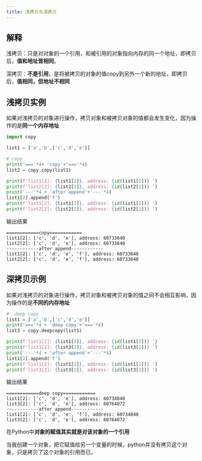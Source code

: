 ```yaml
---
title: 浅拷贝与深拷贝
---
```


## 解释

浅拷贝：只是对对象的一个引用，和被引用的对象指向内存的同一个地址，即拷贝后，**值和地址皆相同**。

深拷贝：**不是引用**，是将被拷贝的对象的值copy到另外一个新的地址，即拷贝后，**值相同，但地址不相同**

## 浅拷贝实例

如果对浅拷贝的对象进行操作，拷贝对象和被拷贝对象的值都会发生变化，因为操作的是**同一个内存地址**

```py
import copy

list1 = ['a','b',['c','d','e']]

# copy
print('==='*4+ 'copy'+'==='*4)
list2 = copy.copy(list1)

print(f'list1[2]: {list1[2]}, address: {id(list1[2])} ')
print(f'list2[2]: {list2[2]}, address: {id(list2[2])} ')
print('---'*4 + 'after append'+'---'*4)
list1[2].append('f')
print(f'list1[2]: {list1[2]}, address: {id(list1[2])} ')
print(f'list2[2]: {list2[2]}, address: {id(list2[2])} ')

```

输出结果

```
============copy============
list1[2]: ['c', 'd', 'e'], address: 60733640 
list2[2]: ['c', 'd', 'e'], address: 60733640 
------------after append------------
list1[2]: ['c', 'd', 'e', 'f'], address: 60733640 
list2[2]: ['c', 'd', 'e', 'f'], address: 60733640 
```

## 深拷贝示例

如果对浅拷贝的对象进行操作，拷贝对象和被拷贝对象的值之间不会相互影响，因为操作的是**不同的内存地址**

```py
#  deep copy
list1 = ['a','b',['c','d','e']]
print('==='*4 + 'deep copy'+'==='*4)
list3 = copy.deepcopy(list1)

print(f'list1[2]: {list1[2]}, address: {id(list1[2])} ')
print(f'list3[2]: {list3[2]}, address: {id(list3[2])} ')
print('---'*4 + 'after append'+'---'*4)
list1[2].append('f')
print(f'list1[2]: {list1[2]}, address: {id(list1[2])} ')
print(f'list3[2]: {list3[2]}, address: {id(list3[2])} ')

```

输出结果

```
============deep copy============
list1[2]: ['c', 'd', 'e'], address: 60734840 
list3[2]: ['c', 'd', 'e'], address: 60764072 
------------after append------------
list1[2]: ['c', 'd', 'e', 'f'], address: 60734840 
list3[2]: ['c', 'd', 'e'], address: 60764072 
```

在Python中**对象的赋值其实就是对该对象的一个引用**

当我创建一个对象，把它赋值给另一个变量的时候，python并没有拷贝这个对象，只是拷贝了这个对象的引用而已。